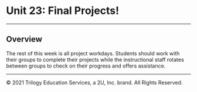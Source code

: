 # Unit 23: Final Projects!

---

## Overview

The rest of this week is all project workdays. Students should work with their groups to complete their projects while the instructional staff rotates between groups to check on their progress and offers assistance.

---

© 2021 Trilogy Education Services, a 2U, Inc. brand. All Rights Reserved.

